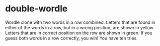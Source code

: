 # double-wordle
Wordle clone with two words in a row combined.
Letters that are found in either of the words in a row, but in a wrong position, are shown in yellow.
Letters that are in correct position on the row are shown in green.
If you guess both words in a row correctly, you win!
You have ten tries.
